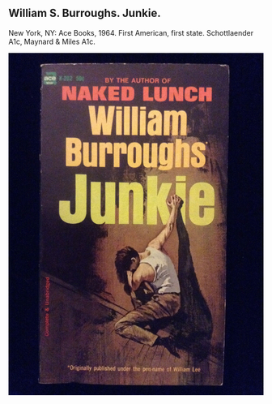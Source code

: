 ## William S. Burroughs. Junkie.

New York, NY: Ace Books, 1964. First American, first state. Schottlaender A1c, Maynard & Miles A1c.

![Junkie](../assets/images/junkie-4.jpg)
